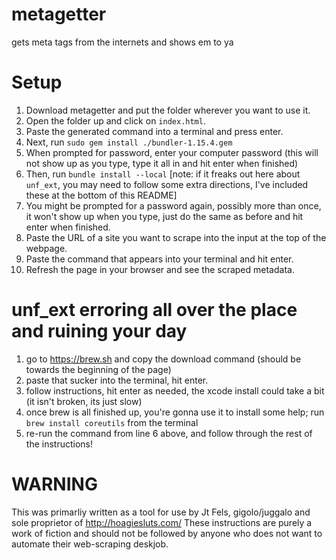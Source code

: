 # metagetter
gets meta tags from the internets and shows em to ya

# Setup
1. Download metagetter and put the folder wherever you want to use it.
2. Open the folder up and click on `index.html`.
3. Paste the generated command into a terminal and press enter.
4. Next, run `sudo gem install ./bundler-1.15.4.gem`
5. When prompted for password, enter your computer password (this will not show up as you type, type it all in and hit enter when finished)
6. Then, run `bundle install --local` [note: if it freaks out here about `unf_ext`, you may need to follow some extra directions, I've included these at the bottom of this README]
7. You might be prompted for a password again, possibly more than once, it won't show up when you type, just do the same as before and hit enter when finished.
8. Paste the URL of a site you want to scrape into the input at the top of the webpage.
9. Paste the command that appears into your terminal and hit enter.
10. Refresh the page in your browser and see the scraped metadata.

# unf_ext erroring all over the place and ruining your day
1. go to https://brew.sh and copy the download command (should be towards the beginning of the page)
2. paste that sucker into the terminal, hit enter.
3. follow instructions, hit enter as needed, the xcode install could take a bit (it isn't broken, its just slow)
4. once brew is all finished up, you're gonna use it to install some help; run `brew install coreutils` from the terminal
5. re-run the command from line 6 above, and follow through the rest of the instructions!

# WARNING
This was primarliy written as a tool for use by Jt Fels, gigolo/juggalo and sole proprietor of http://hoagiesluts.com/
These instructions are purely a work of fiction and should not be followed by anyone who does not want to automate their web-scraping deskjob.
